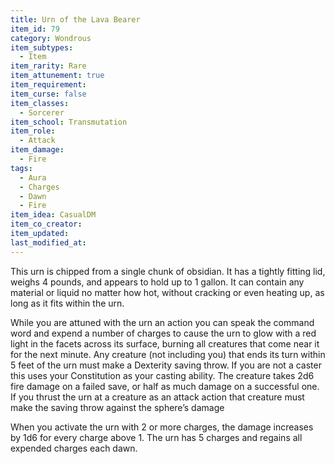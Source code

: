 ```yaml
---
title: Urn of the Lava Bearer
item_id: 79
category: Wondrous
item_subtypes:
  - Item
item_rarity: Rare
item_attunement: true
item_requirement:
item_curse: false
item_classes:
  - Sorcerer
item_school: Transmutation
item_role:
  - Attack
item_damage:
  - Fire
tags:
  - Aura
  - Charges
  - Dawn
  - Fire
item_idea: CasualDM
item_co_creator:
item_updated:
last_modified_at:
---
```


This urn is chipped from a single chunk of obsidian. It has a tightly fitting lid, weighs 4 pounds, and appears to hold up to 1 gallon. It can contain any material or liquid no matter how hot, without cracking or even heating up, as long as it fits within the urn. 

While you are attuned with the urn an action you can speak the command word and expend a number of charges to cause the urn to glow with a red light in the facets across its surface, burning all creatures that come near it for the next minute. Any creature (not including you) that ends its turn within 5 feet of the urn must make a Dexterity saving throw. If you are not a caster this uses your Constitution as your casting ability. The creature takes 2d6 fire damage on a failed save, or half as much damage on a successful one. If you thrust the urn at a creature as an attack action that creature must make the saving throw against the sphere’s damage

When you activate the urn with 2 or more charges, the damage increases by 1d6 for every charge above 1. The urn has 5 charges and regains all expended charges each dawn.
